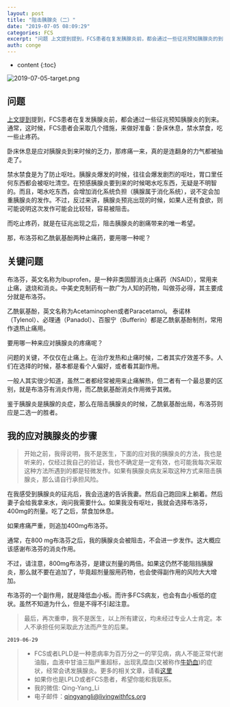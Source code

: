 ```yaml
---
layout: post
title: "阻击胰腺炎（二）"
date: "2019-07-05 08:09:29"
categories: FCS
excerpt: "问题 上文提到提到，FCS患者在复发胰腺炎前，都会通过一些征兆预知胰腺炎的到来。通常，这时候，FCS患者会采取几个措施，来做好准备：卧床休息，禁..."
auth: conge
---
```

* content
{:toc}

![2019-07-05-target.png](https://s2.loli.net/2022/07/06/lv8Fa4szMUje9wg.png)

## 问题

[上文提到](/2019/07/01/zu-ji-yi-xian-yan-(-yi-)/)提到，FCS患者在复发胰腺炎前，都会通过一些征兆预知胰腺炎的到来。通常，这时候，FCS患者会采取几个措施，来做好准备：卧床休息，禁水禁食，吃一些止疼药。

卧床休息是应对胰腺炎到来时候的乏力，那疼痛一来，真的是连翻身的力气都被抽走了。

禁水禁食是为了防止呕吐。胰腺炎爆发的时候，往往会爆发剧烈的呕吐，胃口里任何东西都会被呕吐清空。在预感胰腺炎要到来的时候喝水吃东西，无疑是不明智的。而且，喝水吃东西，会增加消化系统负担（胰腺属于消化系统），说不定会加重胰腺炎的发作。不过，反过来讲，胰腺炎预兆出现的时候，如果人还有食欲，则可能说明这次发作可能会比较轻，容易被阻击。

而吃止疼药，就是在征兆出现之后，阻击胰腺炎的剧痛带来的唯一希望。

那，布洛芬和乙酰氨基酚两种止痛药，要用哪一种呢？





## 关键问题

布洛芬，英文名称为Ibuprofen，是一种非类固醇消炎止痛药（NSAID），常用来止痛，退烧和消炎。中美史克制药有一款广为人知的药物，叫做芬必得，其主要成分就是布洛芬。

乙酰氨基酚，英文名称为Acetaminophen或者Paracetamol。 泰诺林（Tylenol）、必理通（Panadol）、百服宁（Bufferin）都是乙酰氨基酚制剂，常用作退热止痛用。

要用哪一种来应对胰腺炎的疼痛呢？

问题的关键，不仅仅在止痛上。在治疗发热和止痛时候，二者其实疗效差不多。人们在选择的时候，基本都是看个人偏好，或者看其副作用。

一般人其实很少知道，虽然二者都经常被用来止痛解热，但二者有一个最总要的区别，就是布洛芬有消炎作用，而乙酰氨基酚消炎作用微乎其微。

鉴于胰腺炎是胰腺的炎症，那么在阻击胰腺炎的时候，乙酰氨基酚出局，布洛芬则应是二选一的胜者。

## 我的应对胰腺炎的步骤

> 开始之前，我得说明，我不是医生，下面的应对我的胰腺炎的方法，我也是听来的，仅经过我自己的验证，我也不确定是一定有效，也可能我每次采取这种方法所遇到的都是轻微发作。如果有胰腺炎病友采取这种方式来阻击胰腺炎，那么请自行承担风险。

在我感受到胰腺炎的征兆后，我会迅速的告诉我妻。然后自己跑回床上躺着。然后妻子会给我拿来水，询问我需要什么。如果我没有呕吐，我就会选择布洛芬，400mg的剂量。吃了之后，禁食加休息。

如果疼痛严重，则追加400mg布洛芬。

通常，在800 mg布洛芬之后，我的胰腺炎会被阻击，不会进一步发作。这大概应该感谢布洛芬的消炎作用。

不过，请注意，800mg布洛芬，是建议剂量的两倍。如果这仍然不能阻挡胰腺炎，那么就不要在追加了，毕竟超剂量服用药物，也会使得副作用的风险大大增加。

布洛芬的一个副作用，就是降低血小板。而许多FCS病友，也会有血小板低的症状。虽然不知道为什么，但是不得不引起注意。

> 最后，再次重申，我不是医生，以上所有建议，均未经过专业人士肯定。本人不承担任何采取此方法而产生的后果。

```
2019-06-29
```

> * FCS或者LPLD是一种患病率为百万分之一的罕见病，病人不能正常代谢油脂，血液中甘油三脂严重超标，出现乳糜血(又被称作[牛奶血](/2019/10/29/gei-ni-men-kan-kan-niu-nai-xie/))的症状，经常会诱发胰腺炎。更多的相关文章，请看[这里](/category/#FCS)
> * 如果你也是LPLD或者FCS患者，希望你能和我联系。
> * 我的微信: Qing-Yang_Li
> * 电子邮件：qingyangli@livingwithfcs.org

